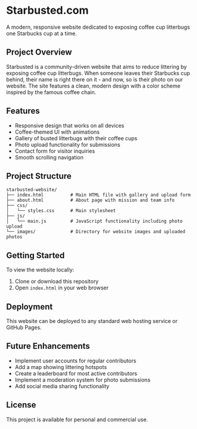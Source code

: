 # Starbusted.com

A modern, responsive website dedicated to exposing coffee cup litterbugs one Starbucks cup at a time.

## Project Overview

Starbusted is a community-driven website that aims to reduce littering by exposing coffee cup litterbugs. When someone leaves their Starbucks cup behind, their name is right there on it - and now, so is their photo on our website. The site features a clean, modern design with a color scheme inspired by the famous coffee chain.

## Features

- Responsive design that works on all devices
- Coffee-themed UI with animations
- Gallery of busted litterbugs with their coffee cups
- Photo upload functionality for submissions
- Contact form for visitor inquiries
- Smooth scrolling navigation

## Project Structure

```
starbusted-website/
├── index.html          # Main HTML file with gallery and upload form
├── about.html          # About page with mission and team info
├── css/
│   └── styles.css      # Main stylesheet
├── js/
│   └── main.js         # JavaScript functionality including photo upload
└── images/             # Directory for website images and uploaded photos
```

## Getting Started

To view the website locally:

1. Clone or download this repository
2. Open `index.html` in your web browser

## Deployment

This website can be deployed to any standard web hosting service or GitHub Pages.

## Future Enhancements

- Implement user accounts for regular contributors
- Add a map showing littering hotspots
- Create a leaderboard for most active contributors
- Implement a moderation system for photo submissions
- Add social media sharing functionality

## License

This project is available for personal and commercial use.
